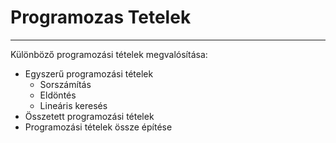 # Programozas Tetelek
---
Különböző programozási tételek megvalósítása:
- Egyszerű programozási tételek
  - Sorszámítás
  - Eldöntés
  - Lineáris keresés
- Összetett programozási tételek
- Programozási tételek össze építése
